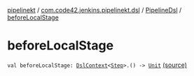 [pipelinekt](../../index.md) / [com.code42.jenkins.pipelinekt.dsl](../index.md) / [PipelineDsl](index.md) / [beforeLocalStage](./before-local-stage.md)

# beforeLocalStage

`val beforeLocalStage: `[`DslContext`](../-dsl-context/index.md)`<`[`Step`](../../com.code42.jenkins.pipelinekt.core.step/-step/index.md)`>.() -> `[`Unit`](https://kotlinlang.org/api/latest/jvm/stdlib/kotlin/-unit/index.html) [(source)](https://github.com/code42/pipelinekt/tree/master/dsl/src/main/kotlin/com/code42/jenkins/pipelinekt/dsl/PipelineDsl.kt#L45)